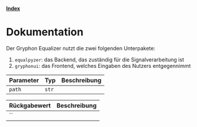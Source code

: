 [**Index**](index.md)

# Dokumentation

Der Gryphon Equalizer nutzt die zwei folgenden Unterpakete:

1. `equalpyzer`: das Backend, das zuständig für die Signalverarbeitung ist
2. `gryphonui`: das Frontend, welches Eingaben des Nutzers entgegennimmt

| Parameter | Typ | Beschreibung |
| ------ | ------ | ------ |
| `path` | `str` | | 

| Rückgabewert | Beschreibung |
| ------ | ------ |
| `` | | 